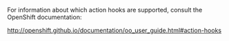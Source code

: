 For information about which action hooks are supported, consult the OpenShift documentation:

http://openshift.github.io/documentation/oo_user_guide.html#action-hooks